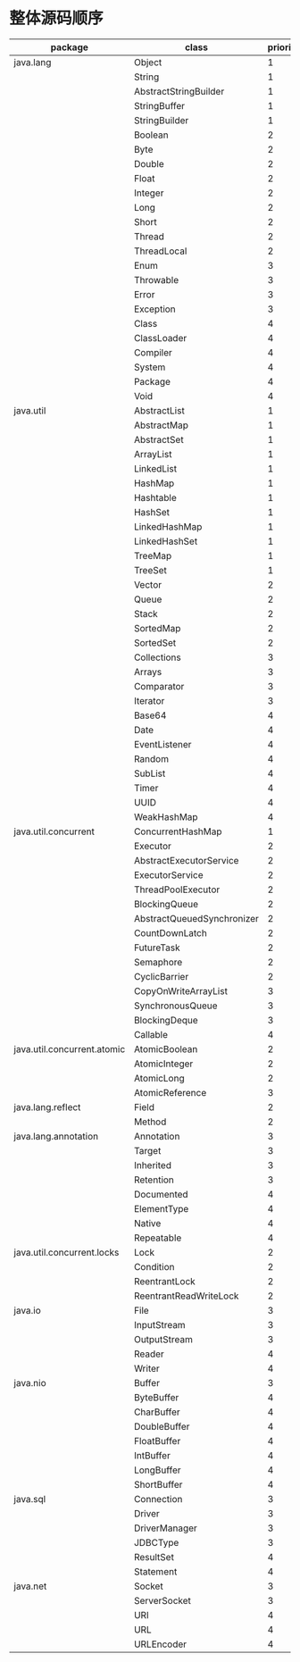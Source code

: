 # 整体源码顺序

| package                     | class                      | priority | date |
| --------------------------- | -------------------------- | -------- | ---- |
| java.lang                   | Object                     | 1        |      |
|                             | String                     | 1        |      |
|                             | AbstractStringBuilder      | 1        |      |
|                             | StringBuffer               | 1        |      |
|                             | StringBuilder              | 1        |      |
|                             | Boolean                    | 2        |      |
|                             | Byte                       | 2        |      |
|                             | Double                     | 2        |      |
|                             | Float                      | 2        |      |
|                             | Integer                    | 2        |      |
|                             | Long                       | 2        |      |
|                             | Short                      | 2        |      |
|                             | Thread                     | 2        |      |
|                             | ThreadLocal                | 2        |      |
|                             | Enum                       | 3        |      |
|                             | Throwable                  | 3        |      |
|                             | Error                      | 3        |      |
|                             | Exception                  | 3        |      |
|                             | Class                      | 4        |      |
|                             | ClassLoader                | 4        |      |
|                             | Compiler                   | 4        |      |
|                             | System                     | 4        |      |
|                             | Package                    | 4        |      |
|                             | Void                       | 4        |      |
| java.util                   | AbstractList               | 1        |      |
|                             | AbstractMap                | 1        |      |
|                             | AbstractSet                | 1        |      |
|                             | ArrayList                  | 1        |      |
|                             | LinkedList                 | 1        |      |
|                             | HashMap                    | 1        |      |
|                             | Hashtable                  | 1        |      |
|                             | HashSet                    | 1        |      |
|                             | LinkedHashMap              | 1        |      |
|                             | LinkedHashSet              | 1        |      |
|                             | TreeMap                    | 1        |      |
|                             | TreeSet                    | 1        |      |
|                             | Vector                     | 2        |      |
|                             | Queue                      | 2        |      |
|                             | Stack                      | 2        |      |
|                             | SortedMap                  | 2        |      |
|                             | SortedSet                  | 2        |      |
|                             | Collections                | 3        |      |
|                             | Arrays                     | 3        |      |
|                             | Comparator                 | 3        |      |
|                             | Iterator                   | 3        |      |
|                             | Base64                     | 4        |      |
|                             | Date                       | 4        |      |
|                             | EventListener              | 4        |      |
|                             | Random                     | 4        |      |
|                             | SubList                    | 4        |      |
|                             | Timer                      | 4        |      |
|                             | UUID                       | 4        |      |
|                             | WeakHashMap                | 4        |      |
| java.util.concurrent        | ConcurrentHashMap          | 1        |      |
|                             | Executor                   | 2        |      |
|                             | AbstractExecutorService    | 2        |      |
|                             | ExecutorService            | 2        |      |
|                             | ThreadPoolExecutor         | 2        |      |
|                             | BlockingQueue              | 2        |      |
|                             | AbstractQueuedSynchronizer | 2        |      |
|                             | CountDownLatch             | 2        |      |
|                             | FutureTask                 | 2        |      |
|                             | Semaphore                  | 2        |      |
|                             | CyclicBarrier              | 2        |      |
|                             | CopyOnWriteArrayList       | 3        |      |
|                             | SynchronousQueue           | 3        |      |
|                             | BlockingDeque              | 3        |      |
|                             | Callable                   | 4        |      |
| java.util.concurrent.atomic | AtomicBoolean              | 2        |      |
|                             | AtomicInteger              | 2        |      |
|                             | AtomicLong                 | 2        |      |
|                             | AtomicReference            | 3        |      |
| java.lang.reflect           | Field                      | 2        |      |
|                             | Method                     | 2        |      |
| java.lang.annotation        | Annotation                 | 3        |      |
|                             | Target                     | 3        |      |
|                             | Inherited                  | 3        |      |
|                             | Retention                  | 3        |      |
|                             | Documented                 | 4        |      |
|                             | ElementType                | 4        |      |
|                             | Native                     | 4        |      |
|                             | Repeatable                 | 4        |      |
| java.util.concurrent.locks  | Lock                       | 2        |      |
|                             | Condition                  | 2        |      |
|                             | ReentrantLock              | 2        |      |
|                             | ReentrantReadWriteLock     | 2        |      |
| java.io                     | File                       | 3        |      |
|                             | InputStream                | 3        |      |
|                             | OutputStream               | 3        |      |
|                             | Reader                     | 4        |      |
|                             | Writer                     | 4        |      |
| java.nio                    | Buffer                     | 3        |      |
|                             | ByteBuffer                 | 4        |      |
|                             | CharBuffer                 | 4        |      |
|                             | DoubleBuffer               | 4        |      |
|                             | FloatBuffer                | 4        |      |
|                             | IntBuffer                  | 4        |      |
|                             | LongBuffer                 | 4        |      |
|                             | ShortBuffer                | 4        |      |
| java.sql                    | Connection                 | 3        |      |
|                             | Driver                     | 3        |      |
|                             | DriverManager              | 3        |      |
|                             | JDBCType                   | 3        |      |
|                             | ResultSet                  | 4        |      |
|                             | Statement                  | 4        |      |
| java.net                    | Socket                     | 3        |      |
|                             | ServerSocket               | 3        |      |
|                             | URI                        | 4        |      |
|                             | URL                        | 4        |      |
|                             | URLEncoder                 | 4        |      |